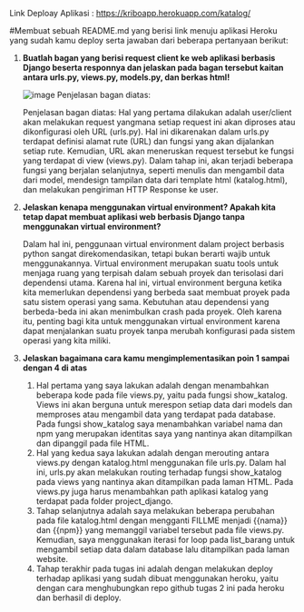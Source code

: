 Link Deploay Aplikasi : https://kriboapp.herokuapp.com/katalog/

#Membuat sebuah README.md yang berisi link menuju aplikasi Heroku yang sudah kamu deploy serta jawaban dari beberapa pertanyaan berikut:

1) **Buatlah bagan yang berisi request client ke web aplikasi berbasis Django beserta responnya dan 
   jelaskan pada bagan tersebut kaitan antara urls.py, views.py, models.py, dan berkas html!**
   
   ![image](https://user-images.githubusercontent.com/88359990/190054844-7fe94b36-a262-4775-95e9-3d53addf61c5.png)
   Penjelasan bagan diatas:
   
   Penjelasan bagan diatas:
   Hal yang pertama dilakukan adalah user/client akan melakukan request yangmana setiap request ini akan diproses atau dikonfigurasi oleh URL (urls.py). 
   Hal ini dikarenakan dalam urls.py terdapat definisi alamat rute (URL) dan fungsi yang akan dijalankan setiap rute. 
   Kemudian, URL akan meneruskan request tersebut ke fungsi yang terdapat di view (views.py). 
   Dalam tahap ini, akan terjadi beberapa fungsi yang berjalan selanjutnya, seperti menulis dan mengambil data dari model, 
   mendesign tampilan data dari template html (katalog.html), dan melakukan pengiriman HTTP Response ke user.
   
2) **Jelaskan kenapa menggunakan virtual environment? Apakah kita tetap dapat membuat aplikasi web berbasis Django tanpa menggunakan virtual environment?**

   Dalam hal ini, penggunaan virtual environment dalam project berbasis python sangat direkomendasikan, tetapi bukan berarti wajib untuk menggunakannya. 
   Virtual environment merupakan suatu tools untuk menjaga ruang yang terpisah dalam sebuah proyek dan terisolasi dari dependensi utama. 
   Karena hal ini, virtual environment berguna ketika kita memerlukan dependensi yang berbeda saat membuat proyek pada satu sistem operasi yang sama. 
   Kebutuhan atau dependensi yang berbeda-beda ini akan menimbulkan crash pada proyek. Oleh karena itu, penting bagi kita untuk menggunakan virtual environment 
   karena dapat menjalankan suatu proyek tanpa merubah konfigurasi pada sistem operasi yang kita miliki. 
   
3) **Jelaskan bagaimana cara kamu mengimplementasikan poin 1 sampai dengan 4 di atas**
   
   
   1. Hal pertama yang saya lakukan adalah dengan menambahkan beberapa kode pada file views.py, yaitu pada fungsi show_katalog. 
      Views ini akan berguna untuk merespon setiap data dari models dan memproses atau mengambil data yang terdapat pada database. 
      Pada fungsi show_katalog saya menambahkan variabel nama dan npm yang merupakan identitas saya yang nantinya akan ditampilkan dan dipanggil pada file HTML.
   2. Hal yang kedua saya lakukan adalah dengan merouting antara views.py dengan katalog.html menggunakan file urls.py. Dalam hal ini, urls.py akan melakukan routing 
      terhadap fungsi show_katalog pada views yang nantinya akan ditampilkan pada laman HTML. Pada views.py juga harus menambahkan path aplikasi katalog yang terdapat 
      pada folder project_django.
   3. Tahap selanjutnya adalah saya melakukan beberapa perubahan pada file katalog.html dengan mengganti FILLME menjadi {{nama}} dan {{npm}} yang memanggil variabel 
      tersebut pada file views.py. Kemudian, saya menggunakan iterasi for loop pada list_barang untuk mengambil setiap data dalam database lalu ditampilkan pada 
      laman website.
   4. Tahap terakhir pada tugas ini adalah dengan melakukan deploy terhadap aplikasi yang sudah dibuat menggunakan heroku, yaitu dengan cara menghubungkan repo github 
      tugas 2 ini pada heroku dan berhasil di deploy.

   
   
    
